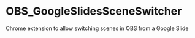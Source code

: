 # OBS_GoogleSlidesSceneSwitcher
Chrome extension to allow switching scenes in OBS from a Google Slide
